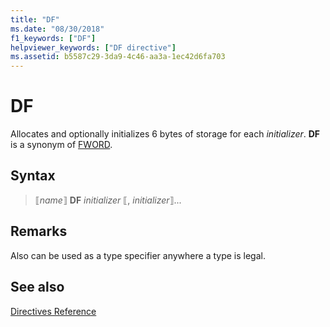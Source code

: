 ```yaml
---
title: "DF"
ms.date: "08/30/2018"
f1_keywords: ["DF"]
helpviewer_keywords: ["DF directive"]
ms.assetid: b5587c29-3da9-4c46-aa3a-1ec42d6fa703
---
```

# DF

Allocates and optionally initializes 6 bytes of storage for each *initializer*. **DF** is a synonym of [FWORD](../../assembler/masm/fword.md).

## Syntax

> ⟦*name*⟧ **DF** *initializer* ⟦, *initializer*⟧...

## Remarks

Also can be used as a type specifier anywhere a type is legal.

## See also

[Directives Reference](../../assembler/masm/directives-reference.md)<br/>